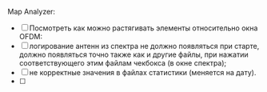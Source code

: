 Map Analyzer:
- [ ] Посмотреть как можно растягивать элементы относительно окна
OFDM: 
- [ ] логирование антенн из спектра не должно появляться при старте, должно появляться точно также как и другие файлы, при нажатии соответствующего этим файлам чекбокса (в окне спектра);
- [ ] не корректные значения в файлах статистики (меняется на дату).
- [ ] 
